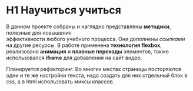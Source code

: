# H1 Научиться учиться

  В данном проекте собраны и наглядно представлены **методики**, полезные для повышения  
эффективности любого учебного процесса. Они дополнены *ссылками* на другие ресурсы. 
  В работе применена __технология flexbox__, реализована __анимация__ и __плавные переходы__ элементов,
также использовался __iframe__ для добавления на сайт видео.

Планируется рефакторинг. Во многих местах страницы посторяются одни и те же настройки
текста, надо создать для них отдельный блок в css, а в html использовать миксы классов.